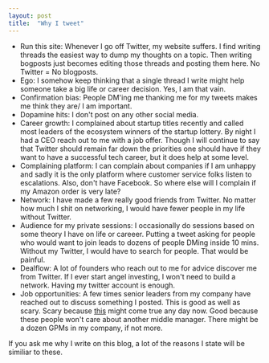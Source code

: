 ```yaml
---
layout: post
title:  "Why I tweet"
---
```

- Run this site: Whenever I go off Twitter, my website suffers. I find writing threads the easiest way to dump my thoughts on a topic. Then writing bogposts just becomes editing those threads and posting them here. No Twitter = No blogposts.
- Ego: I somehow keep thinking that a single thread I write might help someone take a big life or career decision. Yes, I am that vain.
- Confirmation bias: People DM'ing me thanking me for my tweets makes me think they are/ I am important.
- Dopamine hits: I don't post on any other social media.
- Career growth: I complained about startup titles recently and called most leaders of the ecosystem winners of the startup lottery. By night I had a CEO reach out to me with a job offer. Though I will continue to say that Twitter should remain far down the priorities one should have if they want to have a successful tech career, but it does help at some level.
- Complaining platform: I can complain about companies if I am unhappy and sadly it is the only platform where customer service folks listen to escalations. Also, don't have Facebook. So where else will I complain if my Amazon order is very late?
- Network: I have made a few really good friends from Twitter. No matter how much I shit on networking, I would have fewer people in my life without Twitter.
- Audience for my private sessions: I occasionally do sessions based on some theory I have on life or careeer. Putting a tweet asking for people who would want to join leads to dozens of people DMing inside 10 mins. Without my Twitter, I would have to search for people. That would be painful.
- Dealflow: A lot of founders who reach out to me for advice discover me from Twitter. If I ever start angel investing, I won't need to build a network. Having my twitter account is enough.
- Job opportunities: A few times senior leaders from my company have reached out to discuss something I posted. This is good as well as scary. Scary because [this](https://mobile.twitter.com/MohanadElshieky/status/1397642013982535686) might come true any day now. Good because these people won't care about another middle manager. There might be a dozen GPMs in my company, if not more.

If you ask me why I write on this blog, a lot of the reasons I state will be similiar to these.

